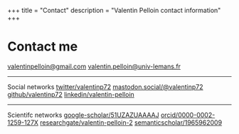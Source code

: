 +++
title = "Contact"
description = "Valentin Pelloin contact information"
+++

# Contact me

<!-- http://www.katpatuka.org/pub/doc/anti-spam.html -->
<!-- https://uxwing.com/ -->
<!-- https://jpswalsh.github.io/academicons/ -->

<div class="contact">
	<a class='contact email'  href='&#109;&#97;&#105;&#108;&#116;&#111;&#58;%76%61%6C%65%6E%74%69%6E%70%65%6C%6C%6F%69%6E%40%67%6D%61%69%6C%2E%63%6F%6D'>valentin<!-- abc@def -->pelloin@gm<!-- @abc.com -->ail.com</a>
	<a class='contact email'  href='&#109;&#97;&#105;&#108;&#116;&#111;&#58;%76%61%6C%65%6E%74%69%6E%2E%70%65%6C%6C%6F%69%6E%40%75%6E%69%76%2D%6C%65%6D%61%6E%73%2E%66%72'>valentin.<!-- abc@def -->pelloin@univ<!-- @abc.com -->-lemans.fr</a>
	<hr class='contact-sep'/>
	Social networks
	<a class='contact twitter' href='https://twitter.com/valentinp72'>twitter/valentinp72</a>
	<a class='contact mastodon' href='https://mastodon.social/@valentinp72'>mastodon.social/@valentinp72</a>
	<a class='contact github'  href='https://github.com/valentinp72'>github/valentinp72</a>
	<a class='contact linkedin' href='https://www.linkedin.com/in/valentin-pelloin/'>linkedin/valentin-pelloin</a>
	<hr class='contact-sep'/>
	Scientifc networks
	<a class='contact google-scholar' href='https://scholar.google.com/citations?user=51UZAZUAAAAJ'>google-scholar/51UZAZUAAAAJ</a>
	<a class='contact orcid' href='https://orcid.org/0000-0002-1259-127X'>orcid/0000-0002-1259-127X</a>
	<a class='contact researchgate' href='https://www.researchgate.net/profile/Valentin-Pelloin-2'>researchgate/valentin-pelloin-2</a>
	<a class='contact semanticscholar' href='https://www.semanticscholar.org/author/1965962009'>semanticscholar/1965962009</a>
</div>
